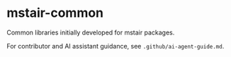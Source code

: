 # mstair-common
Common libraries initially developed for mstair packages.

For contributor and AI assistant guidance, see `.github/ai-agent-guide.md`.
